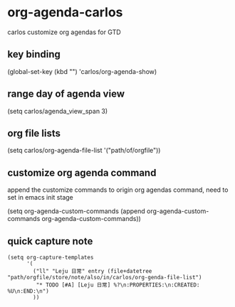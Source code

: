 # org-agenda-carlos
carlos customize org agendas for GTD

## key binding

(global-set-key (kbd "<f5>") 'carlos/org-agenda-show)

## range day of agenda view

(setq carlos/agenda_view_span 3)

## org file lists

(setq carlos/org-agenda-file-list '("path/of/orgfile"))

## customize org agenda command

append the customize commands to origin org agendas command, need to set in emacs init stage

(setq org-agenda-custom-commands (append org-agenda-custom-commands org-agenda-custom-commands))


## quick capture note

```
(setq org-capture-templates
      '(
        ("ll" "Leju 日常" entry (file+datetree "path/orgfile/store/note/also/in/carlos/org-genda-file-list")
         "* TODO [#A] [Leju 日常] %?\n:PROPERTIES:\n:CREATED:  %U\n:END:\n")
        ))      
```
